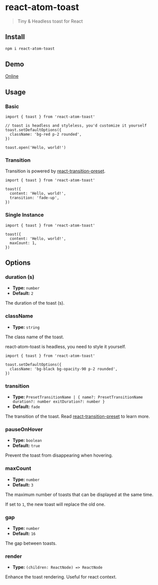 # react-atom-toast

> Tiny & Headless toast for React

## Install

```bash
npm i react-atom-toast
```

## Demo

[Online](https://hemengke1997.github.io/react-atom-toast/)

## Usage

### Basic

```tsx
import { toast } from 'react-atom-toast'

// toast is headless and styleless, you'd customize it yourself
toast.setDefaultOptions({
  className: 'bg-red p-2 rounded',
})

toast.open('Hello, world!')
```

### Transition

Transition is powered by [react-transition-preset](https://github.com/hemengke1997/react-transition-preset).

```tsx
import { toast } from 'react-atom-toast'

toast({
  content: 'Hello, world!',
  transition: 'fade-up',
})
```

### Single Instance

```tsx
import { toast } from 'react-atom-toast'

toast({
  content: 'Hello, world!',
  maxCount: 1,
})
```

## Options

### duration (s)

- **Type:** `number`
- **Default:** `2`

The duration of the toast (s).

### className

- **Type:** `string`

The class name of the toast.

react-atom-toast is headless, you need to style it yourself.

```tsx
import { toast } from 'react-atom-toast'

toast.setDefaultOptions({
  className: 'bg-black bg-opacity-90 p-2 rounded',
})
```

### transition

- **Type:** `PresetTransitionName
    | {
        name?: PresetTransitionName
        duration?: number
        exitDuration?: number
      }`
- **Default:** `fade`

The transition of the toast. Read [react-transition-preset](https://github.com/hemengke1997/react-transition-preset) to learn more.

### pauseOnHover

- **Type:** `boolean`
- **Default:** `true`

Prevent the toast from disappearing when hovering.

### maxCount

- **Type:** `number`
- **Default:** `3`

The maximum number of toasts that can be displayed at the same time.

If set to `1`, the new toast will replace the old one.

### gap

- **Type:** `number`
- **Default:** `16`

The gap between toasts.


### render

- **Type:** `(children: ReactNode) => ReactNode`

Enhance the toast rendering. Useful for react context.
